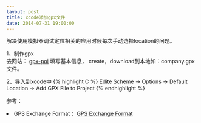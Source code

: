 ```yaml
---
layout: post
title: xcode添加gpx文件
date: 2014-07-31 19:00:00
---
```


解决使用模拟器调试定位相关的应用时候每次手动选择location的问题。

1、制作gpx<br/>
去网站：
<a href="http://gpx-poi.com/" rel="external nofollow" target="_blank" class="muted">gpx-poi</a>
填写基本信息， create，download到本地如：company.gpx文件。

2、导入到xcode中
{% highlight C %}
Edite Scheme ->  Options ->  Default Location ->  Add GPX File to Project 
{% endhighlight %}

参考：
<br/>
<li>
  GPS Exchange Format：
  <a href="http://en.wikipedia.org/wiki/GPS_eXchange_Format" rel="external nofollow" target="_blank" class="muted">GPS Exchange Format</a>
</li>
